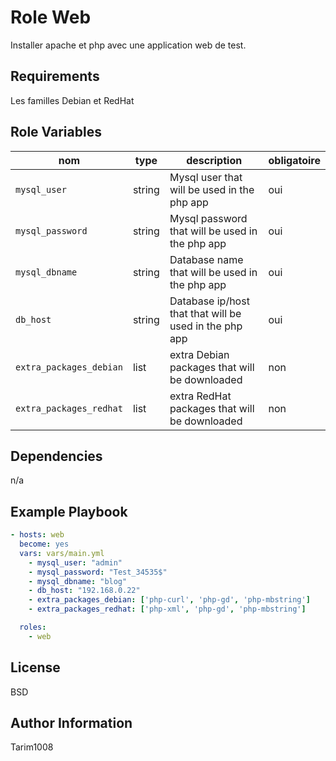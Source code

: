 Role Web
=========

Installer apache et php avec une application web de test.

Requirements
------------

Les familles Debian et RedHat

Role Variables
--------------

| nom                     | type   | description                                                     | obligatoire |
|-------------------------|--------|-----------------------------------------------------------------|-------------|
| `mysql_user`            | string | Mysql user that will be used in the php app                     |   oui       |
| `mysql_password`        | string | Mysql password that will be used in the php app                 |   oui       |
| `mysql_dbname`          | string | Database name that will be used in the php app                  |   oui       |
| `db_host`               | string | Database ip/host that that will be used in the php app          |   oui       |
| `extra_packages_debian` | list   | extra Debian packages that will be downloaded                   |   non       |
| `extra_packages_redhat` | list   | extra RedHat packages that will be downloaded                   |   non       |

Dependencies
------------

n/a

Example Playbook
----------------

```yaml
- hosts: web
  become: yes
  vars: vars/main.yml
    - mysql_user: "admin"
    - mysql_password: "Test_34535$"
    - mysql_dbname: "blog"
    - db_host: "192.168.0.22"
    - extra_packages_debian: ['php-curl', 'php-gd', 'php-mbstring'] 
    - extra_packages_redhat: ['php-xml', 'php-gd', 'php-mbstring'] 

  roles:
    - web
```

License
-------

BSD

Author Information
------------------

Tarim1008
